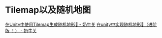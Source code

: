 # Tilemap以及随机地图

[在Unity中使用Tilemap生成随机地形🍻 - 奶牛关](https://cowlevel.net/article/1884986)
[在unity中实现随机地形🍻（进阶版 ！） - 奶牛关](https://cowlevel.net/article/1884799)
